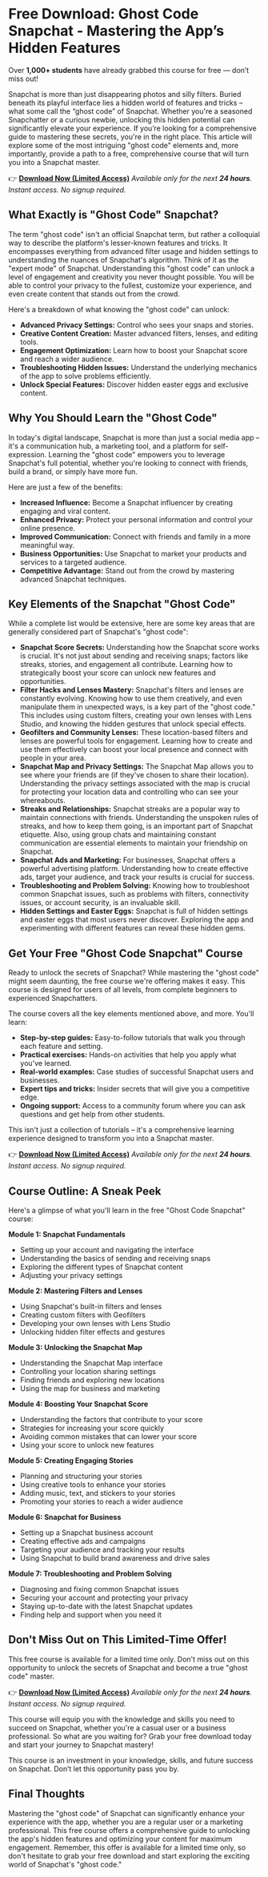 # Free Download: Ghost Code Snapchat - Mastering the App’s Hidden Features

Over **1,000+ students** have already grabbed this course for free — don’t miss out!

Snapchat is more than just disappearing photos and silly filters. Buried beneath its playful interface lies a hidden world of features and tricks – what some call the “ghost code” of Snapchat. Whether you're a seasoned Snapchatter or a curious newbie, unlocking this hidden potential can significantly elevate your experience. If you’re looking for a comprehensive guide to mastering these secrets, you're in the right place. This article will explore some of the most intriguing "ghost code" elements and, more importantly, provide a path to a free, comprehensive course that will turn you into a Snapchat master.

👉 [**Download Now (Limited Access)**](https://udemywork.com/ghost-code-snapchat)
_Available only for the next **24 hours**. Instant access. No signup required._

## What Exactly is "Ghost Code" Snapchat?

The term "ghost code" isn't an official Snapchat term, but rather a colloquial way to describe the platform's lesser-known features and tricks. It encompasses everything from advanced filter usage and hidden settings to understanding the nuances of Snapchat's algorithm. Think of it as the "expert mode" of Snapchat. Understanding this "ghost code" can unlock a level of engagement and creativity you never thought possible. You will be able to control your privacy to the fullest, customize your experience, and even create content that stands out from the crowd.

Here's a breakdown of what knowing the "ghost code" can unlock:

*   **Advanced Privacy Settings:** Control who sees your snaps and stories.
*   **Creative Content Creation:** Master advanced filters, lenses, and editing tools.
*   **Engagement Optimization:** Learn how to boost your Snapchat score and reach a wider audience.
*   **Troubleshooting Hidden Issues:** Understand the underlying mechanics of the app to solve problems efficiently.
*   **Unlock Special Features:** Discover hidden easter eggs and exclusive content.

## Why You Should Learn the "Ghost Code"

In today's digital landscape, Snapchat is more than just a social media app – it's a communication hub, a marketing tool, and a platform for self-expression. Learning the "ghost code" empowers you to leverage Snapchat's full potential, whether you're looking to connect with friends, build a brand, or simply have more fun.

Here are just a few of the benefits:

*   **Increased Influence:** Become a Snapchat influencer by creating engaging and viral content.
*   **Enhanced Privacy:** Protect your personal information and control your online presence.
*   **Improved Communication:** Connect with friends and family in a more meaningful way.
*   **Business Opportunities:** Use Snapchat to market your products and services to a targeted audience.
*   **Competitive Advantage:** Stand out from the crowd by mastering advanced Snapchat techniques.

## Key Elements of the Snapchat "Ghost Code"

While a complete list would be extensive, here are some key areas that are generally considered part of Snapchat's "ghost code":

*   **Snapchat Score Secrets:** Understanding how the Snapchat score works is crucial. It's not just about sending and receiving snaps; factors like streaks, stories, and engagement all contribute. Learning how to strategically boost your score can unlock new features and opportunities.
*   **Filter Hacks and Lenses Mastery:** Snapchat's filters and lenses are constantly evolving. Knowing how to use them creatively, and even manipulate them in unexpected ways, is a key part of the "ghost code." This includes using custom filters, creating your own lenses with Lens Studio, and knowing the hidden gestures that unlock special effects.
*   **Geofilters and Community Lenses:** These location-based filters and lenses are powerful tools for engagement. Learning how to create and use them effectively can boost your local presence and connect with people in your area.
*   **Snapchat Map and Privacy Settings:** The Snapchat Map allows you to see where your friends are (if they've chosen to share their location). Understanding the privacy settings associated with the map is crucial for protecting your location data and controlling who can see your whereabouts.
*   **Streaks and Relationships:** Snapchat streaks are a popular way to maintain connections with friends. Understanding the unspoken rules of streaks, and how to keep them going, is an important part of Snapchat etiquette. Also, using group chats and maintaining constant communication are essential elements to maintain your friendship on Snapchat.
*   **Snapchat Ads and Marketing:** For businesses, Snapchat offers a powerful advertising platform. Understanding how to create effective ads, target your audience, and track your results is crucial for success.
*   **Troubleshooting and Problem Solving:** Knowing how to troubleshoot common Snapchat issues, such as problems with filters, connectivity issues, or account security, is an invaluable skill.
*   **Hidden Settings and Easter Eggs:** Snapchat is full of hidden settings and easter eggs that most users never discover. Exploring the app and experimenting with different features can reveal these hidden gems.

## Get Your Free "Ghost Code Snapchat" Course

Ready to unlock the secrets of Snapchat? While mastering the "ghost code" might seem daunting, the free course we're offering makes it easy. This course is designed for users of all levels, from complete beginners to experienced Snapchatters.

The course covers all the key elements mentioned above, and more. You'll learn:

*   **Step-by-step guides:** Easy-to-follow tutorials that walk you through each feature and setting.
*   **Practical exercises:** Hands-on activities that help you apply what you've learned.
*   **Real-world examples:** Case studies of successful Snapchat users and businesses.
*   **Expert tips and tricks:** Insider secrets that will give you a competitive edge.
*   **Ongoing support:** Access to a community forum where you can ask questions and get help from other students.

This isn't just a collection of tutorials – it's a comprehensive learning experience designed to transform you into a Snapchat master.

👉 [**Download Now (Limited Access)**](https://udemywork.com/ghost-code-snapchat)
_Available only for the next **24 hours**. Instant access. No signup required._

## Course Outline: A Sneak Peek

Here's a glimpse of what you'll learn in the free "Ghost Code Snapchat" course:

**Module 1: Snapchat Fundamentals**

*   Setting up your account and navigating the interface
*   Understanding the basics of sending and receiving snaps
*   Exploring the different types of Snapchat content
*   Adjusting your privacy settings

**Module 2: Mastering Filters and Lenses**

*   Using Snapchat's built-in filters and lenses
*   Creating custom filters with Geofilters
*   Developing your own lenses with Lens Studio
*   Unlocking hidden filter effects and gestures

**Module 3: Unlocking the Snapchat Map**

*   Understanding the Snapchat Map interface
*   Controlling your location sharing settings
*   Finding friends and exploring new locations
*   Using the map for business and marketing

**Module 4: Boosting Your Snapchat Score**

*   Understanding the factors that contribute to your score
*   Strategies for increasing your score quickly
*   Avoiding common mistakes that can lower your score
*   Using your score to unlock new features

**Module 5: Creating Engaging Stories**

*   Planning and structuring your stories
*   Using creative tools to enhance your stories
*   Adding music, text, and stickers to your stories
*   Promoting your stories to reach a wider audience

**Module 6: Snapchat for Business**

*   Setting up a Snapchat business account
*   Creating effective ads and campaigns
*   Targeting your audience and tracking your results
*   Using Snapchat to build brand awareness and drive sales

**Module 7: Troubleshooting and Problem Solving**

*   Diagnosing and fixing common Snapchat issues
*   Securing your account and protecting your privacy
*   Staying up-to-date with the latest Snapchat updates
*   Finding help and support when you need it

## Don't Miss Out on This Limited-Time Offer!

This free course is available for a limited time only. Don't miss out on this opportunity to unlock the secrets of Snapchat and become a true "ghost code" master.

👉 [**Download Now (Limited Access)**](https://udemywork.com/ghost-code-snapchat)
_Available only for the next **24 hours**. Instant access. No signup required._

This course will equip you with the knowledge and skills you need to succeed on Snapchat, whether you're a casual user or a business professional. So what are you waiting for? Grab your free download today and start your journey to Snapchat mastery!

This course is an investment in your knowledge, skills, and future success on Snapchat. Don’t let this opportunity pass you by.

## Final Thoughts

Mastering the "ghost code" of Snapchat can significantly enhance your experience with the app, whether you are a regular user or a marketing professional. This free course offers a comprehensive guide to unlocking the app's hidden features and optimizing your content for maximum engagement. Remember, this offer is available for a limited time only, so don't hesitate to grab your free download and start exploring the exciting world of Snapchat's "ghost code."
